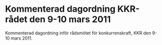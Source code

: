 # Kommenterad dagordning KKR-rådet den 9-10 mars 2011

Kommenterad dagordning inför rådsmötet för konkurrenskraft, KKR den 9-10 mars 2011.
